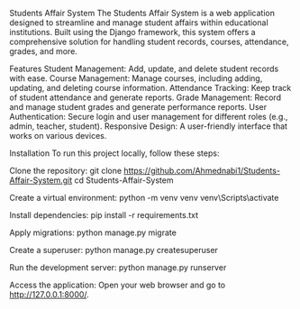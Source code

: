 Students Affair System
The Students Affair System is a web application designed to streamline and manage student affairs within educational institutions. Built using the Django framework, this system offers a comprehensive solution for handling student records, courses, attendance, grades, and more.

Features
Student Management: Add, update, and delete student records with ease.
Course Management: Manage courses, including adding, updating, and deleting course information.
Attendance Tracking: Keep track of student attendance and generate reports.
Grade Management: Record and manage student grades and generate performance reports.
User Authentication: Secure login and user management for different roles (e.g., admin, teacher, student).
Responsive Design: A user-friendly interface that works on various devices.

Installation
To run this project locally, follow these steps:

Clone the repository:
git clone https://github.com/Ahmednabi1/Students-Affair-System.git
cd Students-Affair-System

Create a virtual environment:
python -m venv venv
venv\Scripts\activate

Install dependencies:
pip install -r requirements.txt

Apply migrations:
python manage.py migrate

Create a superuser:
python manage.py createsuperuser

Run the development server:
python manage.py runserver

Access the application:
Open your web browser and go to http://127.0.0.1:8000/.

